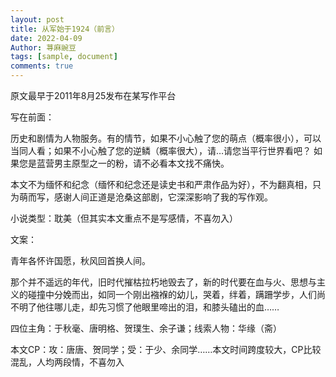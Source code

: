 ```yaml
---
layout: post
title: 从军始于1924（前言）
date: 2022-04-09
Author: 荨麻豌豆
tags: [sample, document]
comments: true
--- 
```

原文最早于2011年8月25发布在某写作平台

写在前面：

历史和剧情为人物服务。有的情节，如果不小心触了您的萌点（概率很小），可以当同人看；如果不小心触了您的逆鳞（概率很大），请…请您当平行世界看吧？
如果您是蓝营男主原型之一的粉，请不必看本文找不痛快。

本文不为缅怀和纪念（缅怀和纪念还是读史书和严肃作品为好），不为翻真相，只为萌而写，感谢人间正道是沧桑这部剧，它深深影响了我的写作观。

小说类型：耽美（但其实本文重点不是写感情，不喜勿入）


文案：

青年各怀许国愿，秋风回首换人间。

那个并不遥远的年代，旧时代摧枯拉朽地毁去了，新的时代要在血与火、思想与主义的碰撞中分娩而出，如同一个刚出襁褓的幼儿，哭着，绊着，蹒跚学步，人们尚不明了他往哪儿走，却先习惯了他眼里啼出的泪，和膝头磕出的血……


四位主角：于秋毫、唐明格、贺璞生、余子谦；线索人物：华缘（斋）

本文CP：攻：唐唐、贺同学；受：于少、余同学……本文时间跨度较大，CP比较混乱，人均两段情，不喜勿入
